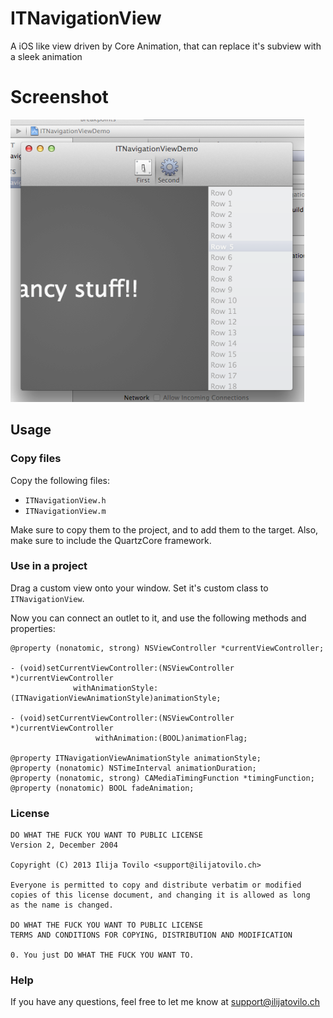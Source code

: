 ITNavigationView
================

A iOS like view driven by Core Animation, that can replace it's subview with a sleek animation

Screenshot
==========
<img src="Screen Shot.png" />


Usage
-----

### Copy files

Copy the following files:

* `ITNavigationView.h`
* `ITNavigationView.m`

Make sure to copy them to the project, and to add them to the target.
Also, make sure to include the QuartzCore framework.

### Use in a project

Drag a custom view onto your window.
Set it's custom class to `ITNavigationView`.

Now you can connect an outlet to it, and use the following methods and properties:

    @property (nonatomic, strong) NSViewController *currentViewController;
    
    - (void)setCurrentViewController:(NSViewController *)currentViewController
                  withAnimationStyle:(ITNavigationViewAnimationStyle)animationStyle;
                  
    - (void)setCurrentViewController:(NSViewController *)currentViewController
                       withAnimation:(BOOL)animationFlag;
                       
    @property ITNavigationViewAnimationStyle animationStyle;
    @property (nonatomic) NSTimeInterval animationDuration;
    @property (nonatomic, strong) CAMediaTimingFunction *timingFunction;
    @property (nonatomic) BOOL fadeAnimation;

    
### License

    DO WHAT THE FUCK YOU WANT TO PUBLIC LICENSE 
    Version 2, December 2004 
    
    Copyright (C) 2013 Ilija Tovilo <support@ilijatovilo.ch> 
     
    Everyone is permitted to copy and distribute verbatim or modified 
    copies of this license document, and changing it is allowed as long 
    as the name is changed. 
    
    DO WHAT THE FUCK YOU WANT TO PUBLIC LICENSE 
    TERMS AND CONDITIONS FOR COPYING, DISTRIBUTION AND MODIFICATION 
    
    0. You just DO WHAT THE FUCK YOU WANT TO.

### Help

If you have any questions, feel free to let me know at support@ilijatovilo.ch
